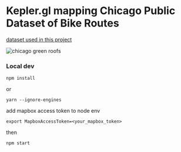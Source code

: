# Kepler.gl mapping Chicago Public Dataset of Bike Routes

[dataset used in this project](https://data.cityofchicago.org/Transportation/Bike-Routes/3w5d-sru8)

![chicago green roofs](https://raw.githubusercontent.com/classicmatsuo/keplerGL-bikeRoute/master/docs/bikeroute.png)


### Local dev
```
npm install
```
or
```
yarn --ignore-engines
```

add mapbox access token to node env
```
export MapboxAccessToken=<your_mapbox_token>
```

then
```
npm start
```
